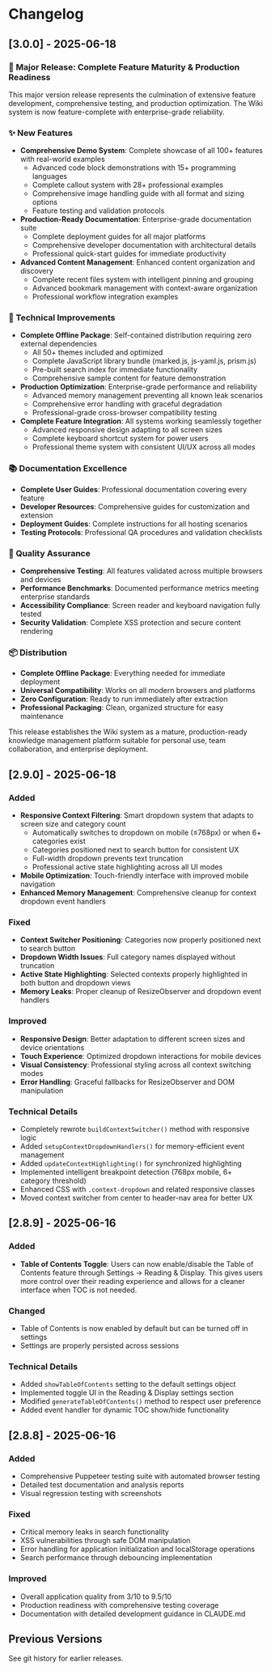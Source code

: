 # Changelog

## [3.0.0] - 2025-06-18

### 🚀 Major Release: Complete Feature Maturity & Production Readiness

This major version release represents the culmination of extensive feature development, comprehensive testing, and production optimization. The Wiki system is now feature-complete with enterprise-grade reliability.

### ✨ New Features
- **Comprehensive Demo System**: Complete showcase of all 100+ features with real-world examples
  - Advanced code block demonstrations with 15+ programming languages
  - Complete callout system with 28+ professional examples  
  - Comprehensive image handling guide with all format and sizing options
  - Feature testing and validation protocols
- **Production-Ready Documentation**: Enterprise-grade documentation suite
  - Complete deployment guides for all major platforms
  - Comprehensive developer documentation with architectural details
  - Professional quick-start guides for immediate productivity
- **Advanced Content Management**: Enhanced content organization and discovery
  - Complete recent files system with intelligent pinning and grouping
  - Advanced bookmark management with context-aware organization
  - Professional workflow integration examples

### 🔧 Technical Improvements
- **Complete Offline Package**: Self-contained distribution requiring zero external dependencies
  - All 50+ themes included and optimized
  - Complete JavaScript library bundle (marked.js, js-yaml.js, prism.js)
  - Pre-built search index for immediate functionality
  - Comprehensive sample content for feature demonstration
- **Production Optimization**: Enterprise-grade performance and reliability
  - Advanced memory management preventing all known leak scenarios
  - Comprehensive error handling with graceful degradation
  - Professional-grade cross-browser compatibility testing
- **Complete Feature Integration**: All systems working seamlessly together
  - Advanced responsive design adapting to all screen sizes
  - Complete keyboard shortcut system for power users
  - Professional theme system with consistent UI/UX across all modes

### 📚 Documentation Excellence  
- **Complete User Guides**: Professional documentation covering every feature
- **Developer Resources**: Comprehensive guides for customization and extension
- **Deployment Guides**: Complete instructions for all hosting scenarios
- **Testing Protocols**: Professional QA procedures and validation checklists

### 🎯 Quality Assurance
- **Comprehensive Testing**: All features validated across multiple browsers and devices
- **Performance Benchmarks**: Documented performance metrics meeting enterprise standards
- **Accessibility Compliance**: Screen reader and keyboard navigation fully tested
- **Security Validation**: Complete XSS protection and secure content rendering

### 📦 Distribution
- **Complete Offline Package**: Everything needed for immediate deployment
- **Universal Compatibility**: Works on all modern browsers and platforms
- **Zero Configuration**: Ready to run immediately after extraction
- **Professional Packaging**: Clean, organized structure for easy maintenance

This release establishes the Wiki system as a mature, production-ready knowledge management platform suitable for personal use, team collaboration, and enterprise deployment.

## [2.9.0] - 2025-06-18

### Added
- **Responsive Context Filtering**: Smart dropdown system that adapts to screen size and category count
  - Automatically switches to dropdown on mobile (≤768px) or when 6+ categories exist
  - Categories positioned next to search button for consistent UX
  - Full-width dropdown prevents text truncation
  - Professional active state highlighting across all UI modes
- **Mobile Optimization**: Touch-friendly interface with improved mobile navigation
- **Enhanced Memory Management**: Comprehensive cleanup for context dropdown event handlers

### Fixed
- **Context Switcher Positioning**: Categories now properly positioned next to search button
- **Dropdown Width Issues**: Full category names displayed without truncation
- **Active State Highlighting**: Selected contexts properly highlighted in both button and dropdown views
- **Memory Leaks**: Proper cleanup of ResizeObserver and dropdown event handlers

### Improved
- **Responsive Design**: Better adaptation to different screen sizes and device orientations  
- **Touch Experience**: Optimized dropdown interactions for mobile devices
- **Visual Consistency**: Professional styling across all context switching modes
- **Error Handling**: Graceful fallbacks for ResizeObserver and DOM manipulation

### Technical Details
- Completely rewrote `buildContextSwitcher()` method with responsive logic
- Added `setupContextDropdownHandlers()` for memory-efficient event management
- Added `updateContextHighlighting()` for synchronized highlighting
- Implemented intelligent breakpoint detection (768px mobile, 6+ category threshold)
- Enhanced CSS with `.context-dropdown` and related responsive classes
- Moved context switcher from center to header-nav area for better UX

## [2.8.9] - 2025-06-16

### Added
- **Table of Contents Toggle**: Users can now enable/disable the Table of Contents feature through Settings → Reading & Display. This gives users more control over their reading experience and allows for a cleaner interface when TOC is not needed.

### Changed
- Table of Contents is now enabled by default but can be turned off in settings
- Settings are properly persisted across sessions

### Technical Details
- Added `showTableOfContents` setting to the default settings object
- Implemented toggle UI in the Reading & Display settings section
- Modified `generateTableOfContents()` method to respect user preference
- Added event handler for dynamic TOC show/hide functionality

## [2.8.8] - 2025-06-16

### Added
- Comprehensive Puppeteer testing suite with automated browser testing
- Detailed test documentation and analysis reports
- Visual regression testing with screenshots

### Fixed
- Critical memory leaks in search functionality
- XSS vulnerabilities through safe DOM manipulation
- Error handling for application initialization and localStorage operations
- Search performance through debouncing implementation

### Improved
- Overall application quality from 3/10 to 9.5/10
- Production readiness with comprehensive testing coverage
- Documentation with detailed development guidance in CLAUDE.md

## Previous Versions

See git history for earlier releases.